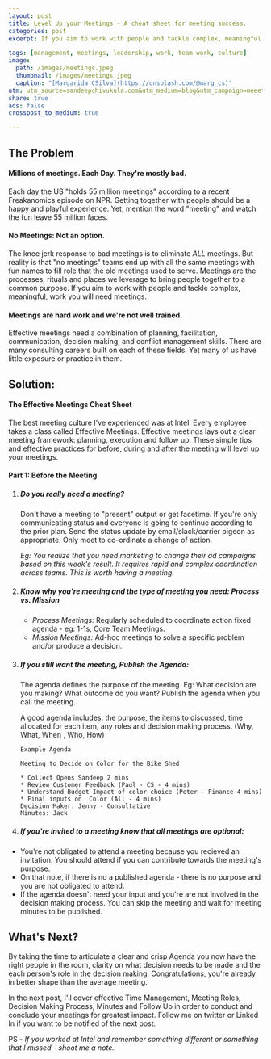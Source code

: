 ```yaml
---
layout: post
title: Level Up your Meetings - A cheat sheet for meeting success.
categories: post
excerpt: If you aim to work with people and tackle complex, meaningful, work you will need meetings.Here's how to to bring people together to a common purpose effectively using meetings.

tags: [management, meetings, leadership, work, team work, culture]
image:
  path: /images/meetings.jpeg
  thumbnail: /images/meetings.jpeg
  caption: "[Margarida CSilva](https://unsplash.com/@marg_cs)"
utm: utm_source=sandeepchivukula.com&utm_medium=blog&utm_campaign=meeetings-1
share: true
ads: false
crosspost_to_medium: true

---
```


## The Problem

#### Millions of meetings. Each Day. They're mostly bad.
Each day the US "holds 55 million meetings" according to a recent Freakanomics episode on NPR.
Getting together with people should be a happy and playful experience.
Yet, mention the word "meeting" and watch the fun leave 55 million faces.


#### No Meetings: Not an option.
The knee jerk response to bad meetings is to eliminate *ALL* meetings.
But reality is that "no meetings" teams end up with all the same meetings with fun names to fill role that the old meetings used to serve.
Meetings are the processes, rituals and places we leverage to bring people together to a common purpose. If you aim to work with people and tackle complex, meaningful, work you will need meetings.

#### Meetings are hard work and we're not well trained.
Effective meetings need a combination of planning, facilitation, communication, decision making, and conflict management skills.
There are many consulting careers built on each of these fields.
Yet many of us have little exposure or practice in them.



## Solution:

#### The Effective Meetings Cheat Sheet

The best meeting culture I've experienced was at Intel. Every employee takes a class called Effective Meetings. Effective meetings lays out a clear meeting framework: planning, execution and follow up. These simple tips and effective practices for before, during and after the meeting will level up your meetings.

#### Part 1: Before the Meeting

1. ##### Do you really need a meeting?
    Don't have a meeting to "present" output or get facetime. If you're only communicating status and everyone is going to continue according to the prior plan. Send the status update by email/slack/carrier pigeon as appropriate. Only meet to co-ordinate a change of action.

    _Eg: You realize that you need marketing to change their ad campaigns based on this week's result. It requires rapid and complex coordination across teams. This is worth having a meeting._

1. ##### Know why you're meeting and the type of meeting you need: Process vs. Mission
      * _Process Meetings:_ Regularly scheduled to coordinate action fixed agenda - eg: 1-1s, Core Team Meetings.
      * _Mission Meetings:_ Ad-hoc meetings to solve a specific problem and/or produce a decision.


1. ##### If you still want the meeting, Publish the Agenda:

    The agenda defines the purpose of the meeting. Eg: What decision are you making? What outcome do you want?  Publish the agenda when you call the meeting.

    A good agenda includes: the purpose, the items to discussed,  time allocated for each item, any roles and  decision making process. (Why, What, When , Who, How)

       Example Agenda

       Meeting to Decide on Color for the Bike Shed

       * Collect Opens Sandeep 2 mins
       * Review Customer Feedback (Paul - CS - 4 mins)
       * Understand Budget Impact of color choice (Peter - Finance 4 mins)
       * Final inputs on  Color (All - 4 mins)
       Decision Maker: Jenny - Consultative
       Minutes: Jack

1. ##### If you're invited to a meeting know that all meetings are optional:
  * You're not obligated to attend a meeting because you recieved an invitation.
  You should attend if you can contribute towards the meeting's purpose.
  * On that note, if there is no a published agenda - there is no purpose and you are not obligated to attend.
  * If the agenda doesn't need your input and you're are not involved in the decision making process. You can skip the meeting and wait for meeting minutes to be published.

## What's Next?

By taking the time to articulate a clear and crisp Agenda you now have the right people in the room, clarity on what decision needs to be made and the each person's role in the decision making.
Congratulations, you're already in better shape than the average meeting.

In the next post, I'll cover effective Time Management, Meeting Roles, Decision Making Process, Minutes and Follow Up in order to conduct and conclude your meetings for greatest impact.
Follow me on twitter or Linked In if you want to be notified of the next post.

PS - _If you worked at Intel and remember something different or something that I missed - shoot me a note._
